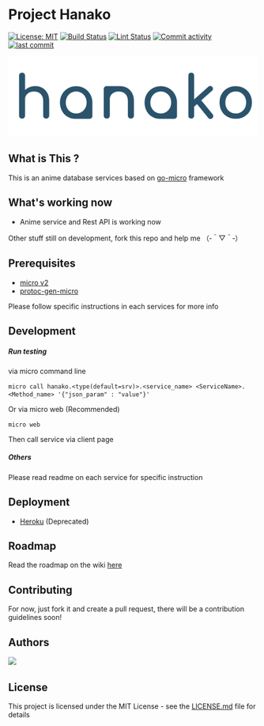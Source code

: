 # Project Hanako
[![License: MIT](https://img.shields.io/badge/License-MIT-yellow.svg)](https://github.com/luqmansen/hanako/blob/master/docs/LICENSE.md)
[![Build Status](https://travis-ci.com/luqmansen/Hanako.svg?branch=master)](https://travis-ci.com/luqmansen/Hanako)
[![Lint Status](https://github.com/luqmansen/Hanako/workflows/Go/badge.svg)](https://github.com/luqmansen/Hanako/actions)
[![Commit activity](https://img.shields.io/github/commit-activity/w/luqmansen/hanako?foo=bar)](https://github.com/luqmansen/Hanako/pulse)
[![last commit](https://img.shields.io/github/last-commit/luqmansen/hanako)](https://github.com/luqmansen/Hanako/graphs/commit-activity)

<p align="center">
    <img src="https://github.com/luqmansen/Hanako/raw/master/docs/assets/hanako-super-small.png"/>
</p>

## What is This ?
This is an anime database services based on [go-micro](https://github.com/micro/go-micro) framework  

## What's working now
- Anime service and Rest API is working now 

Other stuff still on development, fork this repo and help me 	（‐＾▽＾‐）

## Prerequisites
- [micro v2](https://github.com/micro/micro) 
- [protoc-gen-micro](https://github.com/micro/protoc-gen-micro)

Please follow specific instructions in each services for more info

## Development
##### Run testing
 via micro command line
````cgo
micro call hanako.<type(default=srv)>.<service_name> <ServiceName>.<Method_name> '{"json_param" : "value"}'

````
Or via micro web (Recommended) 
```cgo
micro web
```
Then call service via client page

##### Others
Please read readme on each service for specific instruction

## Deployment

- [Heroku](https://github.com/luqmansen/Hanako/wiki/Deployment) (Deprecated)
 
## Roadmap
Read the roadmap on the wiki [here](https://github.com/luqmansen/Hanako/wiki/Roadmap)

## Contributing
For now, just fork it and create a pull request, there will be a contribution guidelines soon!

## Authors

<a href="https://github.com/luqmansen/Hanako/graphs/contributors">
  <img src="https://contributors-img.firebaseapp.com/image?repo=luqmansen/Hanako" />
</a>


## License

This project is licensed under the MIT License - see the [LICENSE.md](https://github.com/luqmansen/hanako/blob/master/docs/LICENSE.md) file for details
